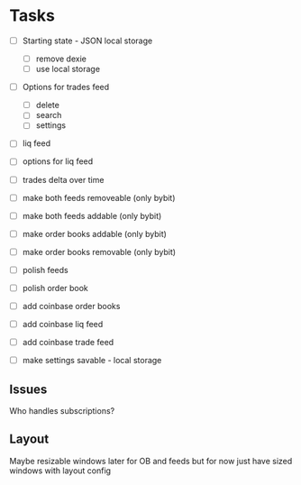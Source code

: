 # Tasks
- [ ] Starting state - JSON local storage
    - [ ] remove dexie
    - [ ] use local storage
- [ ] Options for trades feed
    - [ ] delete
    - [ ] search
    - [ ] settings
- [ ] liq feed
- [ ] options for liq feed
- [ ] trades delta over time
- [ ] make both feeds removeable (only bybit)
- [ ] make both feeds addable (only bybit)
- [ ] make order books addable (only bybit)
- [ ] make order books removable (only bybit)
- [ ] polish feeds
- [ ] polish order book
- [ ] add coinbase order books
- [ ] add coinbase liq feed
- [ ] add coinbase trade feed
- [ ] make settings savable - local storage


## Issues
Who handles subscriptions?

## Layout
Maybe resizable windows later for OB and feeds but for now just have sized windows with layout config